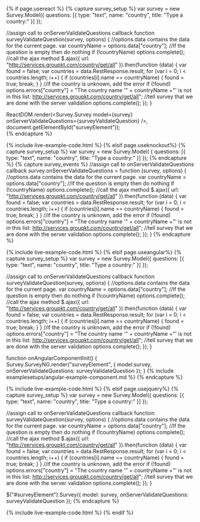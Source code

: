 {% if page.usereact %}
{% capture survey_setup %}
var survey = new Survey.Model({
        questions: [{ type: "text", name: "country", title: "Type a country:" }]
    });

//assign call to onServerValidateQuestions callback
function surveyValidateQuestion(survey, options) {
    //options.data contains the data for the current page.
    var countryName = options.data["country"];
    //If the question is empty then do nothing
    if (!countryName) options.complete();
    //call the ajax method
    $.ajax({
        url: "http://services.groupkt.com/country/get/all"
    }).then(function (data) {
        var found = false;
        var countries = data.RestResponse.result;
        for (var i = 0; i < countries.length; i++) {
            if (countries[i].name == countryName) {
                found = true; break;
            }
        }
        //if the country is unknown, add the error
        if (!found) options.errors["country"] = "The country name '" + countryName +"' is not in this list: http://services.groupkt.com/country/get/all";
        //tell survey that we are done with the server validation
        options.complete();
    });
}
    
ReactDOM.render(<Survey.Survey model={survey} onServerValidateQuestions={surveyValidateQuestion} />, document.getElementById("surveyElement"));    
{% endcapture %}


{% include live-example-code.html %}
{% elsif page.useknockout%}
{% capture survey_setup %}
var survey = new Survey.Model( {
        questions: [{ type: "text", name: "country", title: "Type a country:" }]
    });
{% endcapture %}
{% capture survey_events %}
//assign call to onServerValidateQuestions callback
survey.onServerValidateQuestions = function (survey, options) {
    //options.data contains the data for the current page.
    var countryName = options.data["country"];
    //If the question is empty then do nothing
    if (!countryName) options.complete();
    //call the ajax method
    $.ajax({
        url: "http://services.groupkt.com/country/get/all"
    }).then(function (data) {
        var found = false;
        var countries = data.RestResponse.result;
        for (var i = 0; i < countries.length; i++) {
            if (countries[i].name == countryName) {
                found = true; break;
            }
        }
        //if the country is unknown, add the error
        if (!found) options.errors["country"] = "The country name '" + countryName +"' is not in this list: http://services.groupkt.com/country/get/all";
        //tell survey that we are done with the server validation
        options.complete();
    });
}
{% endcapture %}

{% include live-example-code.html %}
{% elsif page.useangular%}
{% capture survey_setup %}
var survey = new Survey.Model({
        questions: [{ type: "text", name: "country", title: "Type a country:" }]
    });

//assign call to onServerValidateQuestions callback
function surveyValidateQuestion(survey, options) {
    //options.data contains the data for the current page.
    var countryName = options.data["country"];
    //If the question is empty then do nothing
    if (!countryName) options.complete();
    //call the ajax method
    $.ajax({
        url: "http://services.groupkt.com/country/get/all"
    }).then(function (data) {
        var found = false;
        var countries = data.RestResponse.result;
        for (var i = 0; i < countries.length; i++) {
            if (countries[i].name == countryName) {
                found = true; break;
            }
        }
        //if the country is unknown, add the error
        if (!found) options.errors["country"] = "The country name '" + countryName +"' is not in this list: http://services.groupkt.com/country/get/all";
        //tell survey that we are done with the server validation
        options.complete();
    });
}
    
function onAngularComponentInit() {
    Survey.SurveyNG.render("surveyElement", {
        model:survey,
        onServerValidateQuestions: surveyValidateQuestion
    });
}
{% include examplesetups/angular-example-component.md %}
{% endcapture %}


{% include live-example-code.html %}
{% elsif page.usejquery%}
{% capture survey_setup %}
var survey = new Survey.Model({
        questions: [{ type: "text", name: "country", title: "Type a country:" }]
    });

//assign call to onServerValidateQuestions callback
function surveyValidateQuestion(survey, options) {
    //options.data contains the data for the current page.
    var countryName = options.data["country"];
    //If the question is empty then do nothing
    if (!countryName) options.complete();
    //call the ajax method
    $.ajax({
        url: "http://services.groupkt.com/country/get/all"
    }).then(function (data) {
        var found = false;
        var countries = data.RestResponse.result;
        for (var i = 0; i < countries.length; i++) {
            if (countries[i].name == countryName) {
                found = true; break;
            }
        }
        //if the country is unknown, add the error
        if (!found) options.errors["country"] = "The country name '" + countryName +"' is not in this list: http://services.groupkt.com/country/get/all";
        //tell survey that we are done with the server validation
        options.complete();
    });
}
    
$("#surveyElement").Survey({
    model: survey,
    onServerValidateQuestions: surveyValidateQuestion
});
{% endcapture %}


{% include live-example-code.html %}
{% endif %}